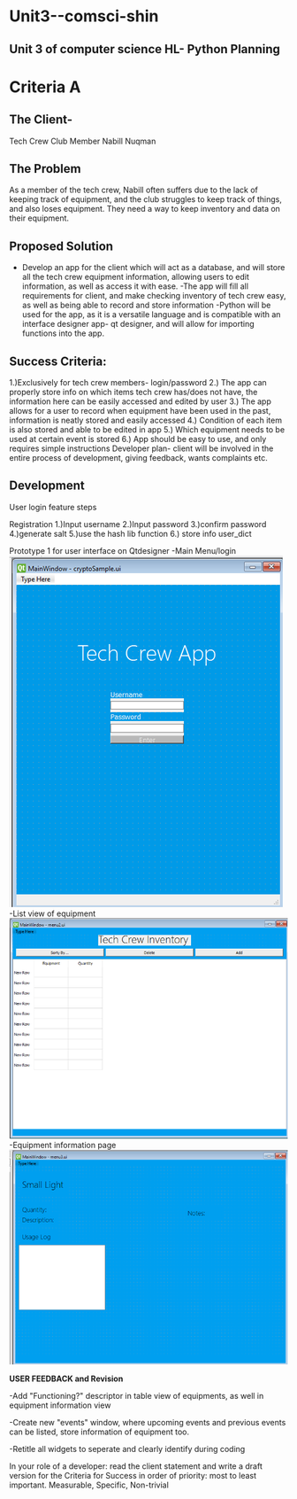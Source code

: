 # Unit3--comsci-shin
Unit 3 of computer science HL- Python
**Planning**
------------
# Criteria A


## The Client- 
Tech Crew Club Member Nabill Nuqman
## The Problem 
As a member of the tech crew, Nabill often suffers due to the lack of keeping track of equipment, and the club struggles to keep track of things, and also loses equipment. They need a way to keep inventory and data on their equipment.
## Proposed Solution
- Develop an app for the client which will act as a database, and will store all the tech crew equipment information, allowing users to edit information, as well as access it with ease.
-The app will fill all requirements for client, and make checking inventory of tech crew easy, as well as being able to record and store information
-Python will be used for the app, as it is a versatile language and is compatible with an interface designer app- qt designer, and will allow for importing functions into the app.
## Success Criteria:
1.)Exclusively for tech crew members- login/password
2.) The app can properly store info on which items tech crew has/does not have, the information here can be easily accessed and edited by user
3.) The app allows for a user to record when equipment have been used in the past, information is neatly stored and easily accessed
4.) Condition of each item is also stored and able to be edited in app
5.) Which equipment needs to be used at certain event is stored
6.) App should be easy to use, and only requires simple instructions
Developer plan- client will be involved in the entire process of development, giving feedback, wants complaints etc. 


**Development**
---------------
User login feature steps

Registration
1.)Input username
2.)Input password
3.)confirm password
4.)generate salt
5.)use the hash lib function
6.) store info user_dict

Prototype 1 for user interface on Qtdesigner
-Main Menu/login
![Mainmenu](Mainwindow.png.png)
-List view of equipment
![secondmenu](seconwindow.png.png)
-Equipment information page
![thirdmenu](thirdwindow.png.png)

**USER FEEDBACK and Revision**

-Add "Functioning?" descriptor in table view of equipments, as well in equipment information view

-Create new "events" window, where upcoming events and previous events can be listed, store information of equipment too.

-Retitle all widgets to seperate and clearly identify during coding

In your role of a developer: read the client statement and write a draft version for the Criteria for Success in order of priority: most to least important.  Measurable, Specific, Non-trivial

